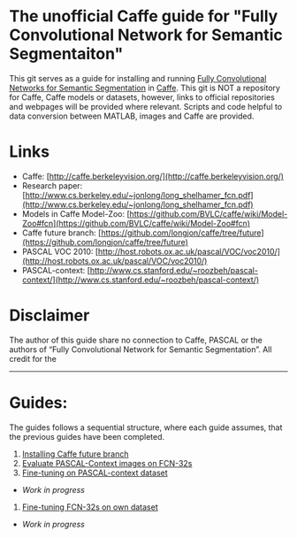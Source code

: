 # The unofficial Caffe guide for "Fully Convolutional Network for Semantic Segmentaiton"
This git serves as a guide for installing and running [Fully Convolutional Networks for Semantic Segmentation](http://www.cs.berkeley.edu/~jonlong/long_shelhamer_fcn.pdf "Fully Convolutional Networks for Semantic Segmentation") in [Caffe](http://caffe.berkeleyvision.org/ "Caffe"). This git is NOT a repository for Caffe, Caffe models or datasets, however, links to official repositories and webpages will be provided where relevant.
Scripts and code helpful to data conversion between MATLAB, images and Caffe are provided.

# Links
- Caffe: [http://caffe.berkeleyvision.org/](http://caffe.berkeleyvision.org/)
- Research paper: [http://www.cs.berkeley.edu/~jonlong/long_shelhamer_fcn.pdf](http://www.cs.berkeley.edu/~jonlong/long_shelhamer_fcn.pdf)
- Models in Caffe Model-Zoo: [https://github.com/BVLC/caffe/wiki/Model-Zoo#fcn](https://github.com/BVLC/caffe/wiki/Model-Zoo#fcn)
- Caffe future branch: [https://github.com/longjon/caffe/tree/future](https://github.com/longjon/caffe/tree/future)
- PASCAL VOC 2010: [http://host.robots.ox.ac.uk/pascal/VOC/voc2010/](http://host.robots.ox.ac.uk/pascal/VOC/voc2010/)
- PASCAL-context: [http://www.cs.stanford.edu/~roozbeh/pascal-context/](http://www.cs.stanford.edu/~roozbeh/pascal-context/)

# Disclaimer
The author of this guide share no connection to Caffe, PASCAL or the authors of “Fully Convolutional Network for Semantic Segmentation”. All credit for the 

----------

# Guides:
The guides follows a sequential structure, where each guide assumes, that the previous guides have been completed.

1. [Installing Caffe future branch](Guides/01InstallingCaffeFutureBranch.md)
1. [Evaluate PASCAL-Context images on FCN-32s](Guides/02EvaluatePascalContextImagesOnFCN32s.md)
1. [Fine-tuning on PASCAL-context dataset](Guides/03FineTuneOnPascalContextDataset.md)
  * *Work in progress*
1. [Fine-tuning FCN-32s on own dataset](Guides/04FineTuneOnOwnDataset.md)
  * *Work in progress*